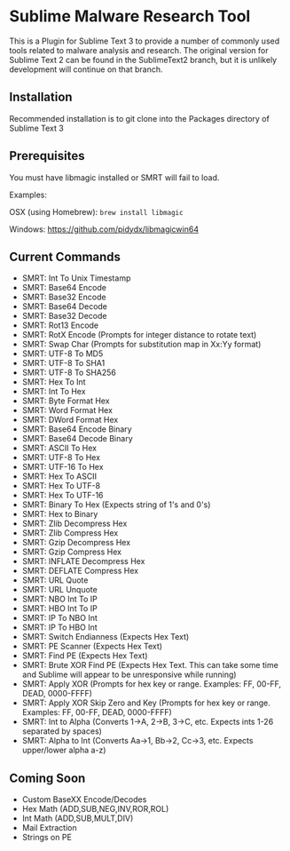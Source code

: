 # Sublime Malware Research Tool
This is a Plugin for Sublime Text 3 to provide a number of commonly used tools related to malware analysis and research.  The original version for Sublime Text 2 can be found in the SublimeText2 branch, but it is unlikely development will continue on that branch.

## Installation
Recommended installation is to git clone into the Packages directory of Sublime Text 3

## Prerequisites
You must have libmagic installed or SMRT will fail to load.

Examples:

OSX (using Homebrew): `brew install libmagic`

Windows: https://github.com/pidydx/libmagicwin64

## Current Commands
- SMRT: Int To Unix Timestamp 
- SMRT: Base64 Encode
- SMRT: Base32 Encode
- SMRT: Base64 Decode
- SMRT: Base32 Decode
- SMRT: Rot13 Encode
- SMRT: RotX Encode (Prompts for integer distance to rotate text)
- SMRT: Swap Char (Prompts for substitution map in Xx:Yy format)
- SMRT: UTF-8 To MD5
- SMRT: UTF-8 To SHA1
- SMRT: UTF-8 To SHA256
- SMRT: Hex To Int 
- SMRT: Int To Hex
- SMRT: Byte Format Hex
- SMRT: Word Format Hex
- SMRT: DWord Format Hex
- SMRT: Base64 Encode Binary
- SMRT: Base64 Decode Binary
- SMRT: ASCII To Hex
- SMRT: UTF-8 To Hex
- SMRT: UTF-16 To Hex
- SMRT: Hex To ASCII
- SMRT: Hex To UTF-8
- SMRT: Hex To UTF-16
- SMRT: Binary To Hex (Expects string of 1's and 0's)
- SMRT: Hex to Binary 
- SMRT: Zlib Decompress Hex
- SMRT: Zlib Compress Hex
- SMRT: Gzip Decompress Hex
- SMRT: Gzip Compress Hex
- SMRT: INFLATE Decompress Hex
- SMRT: DEFLATE Compress Hex
- SMRT: URL Quote
- SMRT: URL Unquote
- SMRT: NBO Int To IP
- SMRT: HBO Int To IP
- SMRT: IP To NBO Int
- SMRT: IP To HBO Int
- SMRT: Switch Endianness (Expects Hex Text)
- SMRT: PE Scanner (Expects Hex Text)
- SMRT: Find PE (Expects Hex Text)
- SMRT: Brute XOR Find PE (Expects Hex Text. This can take some time and Sublime will appear to be unresponsive while running)
- SMRT: Apply XOR (Prompts for hex key or range. Examples: FF, 00-FF, DEAD, 0000-FFFF)
- SMRT: Apply XOR Skip Zero and Key (Prompts for hex key or range. Examples: FF, 00-FF, DEAD, 0000-FFFF)
- SMRT: Int to Alpha (Converts 1->A, 2->B, 3->C, etc. Expects ints 1-26 separated by spaces)
- SMRT: Alpha to Int (Converts Aa->1, Bb->2, Cc->3, etc. Expects upper/lower alpha a-z)


## Coming Soon

- Custom BaseXX Encode/Decodes
- Hex Math (ADD,SUB,NEG,INV,ROR,ROL)
- Int Math (ADD,SUB,MULT,DIV)
- Mail Extraction
- Strings on PE

